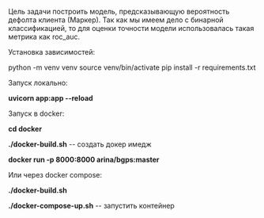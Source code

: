 Цель задачи построить модель, предсказывающую вероятность дефолта клиента (Маркер). Так как мы имеем дело с бинарной классификацией, то для оценки точности модели использовалась такая метрика как roc_auc.


Установка зависимостей:

python -m venv venv
source venv/bin/activate
pip install -r requirements.txt

Запуск локально:


**uvicorn app:app --reload**


Запуск в docker:


**cd docker**

**./docker-build.sh** -- создать докер имедж

**docker run -p 8000:8000 arina/bgps:master**


Или через docker compose:


**./docker-build.sh**

**./docker-compose-up.sh** -- запустить контейнер
